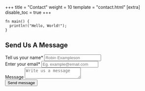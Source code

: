 +++
title = "Contact"
weight = 10
template = "contact.html"
[extra]
disable_toc = true
+++


<div class="contact-form">
  <div class="first-container">
    <div class="info-container code">
      <pre data-lang="rust" class="language-rust z-code"><code class="language-rust" data-lang="rust"><span class="z-source z-rust"><span class="z-meta z-function z-rust"><span class="z-meta z-function z-rust"><span class="z-storage z-type z-function z-rust">fn</span> </span><span class="z-entity z-name z-function z-rust">main</span></span><span class="z-meta z-function z-rust"><span class="z-meta z-function z-parameters z-rust"><span class="z-punctuation z-section z-parameters z-begin z-rust">(</span></span><span class="z-meta z-function z-rust"><span class="z-meta z-function z-parameters z-rust"><span class="z-punctuation z-section z-parameters z-end z-rust">)</span></span></span></span><span class="z-meta z-function z-rust"> </span><span class="z-meta z-function z-rust"><span class="z-meta z-block z-rust"><span class="z-punctuation z-section z-block z-begin z-rust">{</span>
</span></span></span><span class="z-source z-rust"><span class="z-meta z-function z-rust"><span class="z-meta z-block z-rust">  <span class="z-support z-macro z-rust">println!</span><span class="z-meta z-group z-rust"><span class="z-punctuation z-section z-group z-begin z-rust">(</span></span><span class="z-meta z-group z-rust"><span class="z-string z-quoted z-double z-rust"><span class="z-punctuation z-definition z-string z-begin z-rust">"</span>Hello, World!<span class="z-punctuation z-definition z-string z-end z-rust">"</span></span></span><span class="z-meta z-group z-rust"><span class="z-punctuation z-section z-group z-end z-rust">)</span></span><span class="z-punctuation z-terminator z-rust">;</span>
</span></span></span><span class="z-source z-rust"><span class="z-meta z-function z-rust"><span class="z-meta z-block z-rust"></span><span class="z-meta z-block z-rust"><span class="z-punctuation z-section z-block z-end z-rust">}</span></span></span>
</span></code></pre>
    </div>
  </div>
  <div class="second-container">
    <h2>Send Us A Message</h2>
    <form action="https://api.web3forms.com/submit" method="POST" hx-boost=false>
    <input type="hidden" name="access_key" value="7c21a4d7-8cc2-4712-8fd4-6726b2fdb578">
      <div class="form-group">
        <label for="name-input">Tell us your name*</label>
        <input id="name-input" type="text" name="name"
          placeholder="Robin Exampleson" required="required"/>
      </div>
      <div class="form-group">
        <label for="email-input">Enter your email*</label>
        <input id="email-input" type="text" name="email"
          placeholder="Eg. example@email.com" required="required" />
      </div>
      <!-- <div class="form-group"><label for="phone-input">Enter phone number*</label><input id="phone-input" type="text" -->
          <!-- placeholder="Eg. +1 800 000000" required="required" /></div> -->
      <div class="form-group">
        <label for="message-textarea">Message</label>
        <textarea id="message-textarea" name="message" required
          placeholder="Write us a message"></textarea>
      </div>
      <button type="submit">Send message</button>
    </form>
  </div>
</div>
